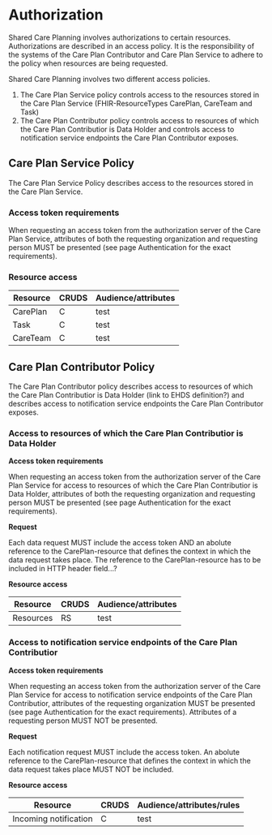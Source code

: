 # Authorization

Shared Care Planning involves authorizations to certain resources. Authorizations are described in an access policy. It is the responsibility of the systems of the Care Plan Contributor and Care Plan Service to adhere to the policy when resources are being requested.

Shared Care Planning involves two different access policies. 
1. The Care Plan Service policy controls access to the resources stored in the Care Plan Service (FHIR-ResourceTypes CarePlan, CareTeam and Task)
2. The Care Plan Contributor policy controls access to resources of which the Care Plan Contributior is Data Holder and controls access to notification service endpoints the Care Plan Contributor exposes.

## Care Plan Service Policy

The Care Plan Service Policy describes access to the resources stored in the Care Plan Service. 

### Access token requirements

When requesting an access token from the authorization server of the Care Plan Service, attributes of both the requesting organization and requesting person MUST be presented (see page Authentication for the exact requirements).

### Resource access
|Resource|CRUDS|Audience/attributes|
|--------|-----|--------|
|CarePlan|C|test|
|Task|C|test|
|CareTeam|C|test|


## Care Plan Contributor Policy

The Care Plan Contributor policy describes access to resources of which the Care Plan Contributior is Data Holder (link to EHDS definition?) and describes access to notification service endpoints the Care Plan Contributor exposes.

### Access to resources of which the Care Plan Contributior is Data Holder

**Access token requirements**

When requesting an access token from the authorization server of the Care Plan Service for access to resources of which the Care Plan Contributior is Data Holder, attributes of both the requesting organization and requesting person MUST be presented (see page Authentication for the exact requirements).

**Request**

Each data request MUST include the access token AND an abolute reference to the CarePlan-resource that defines the context in which the data request takes place. The reference to the CarePlan-resource has to be included in HTTP header field...?

**Resource access**

|Resource|CRUDS|Audience/attributes|
|--------|-----|--------|
|Resources|RS|test|

### Access to notification service endpoints of the Care Plan Contributior

**Access token requirements**

When requesting an access token from the authorization server of the Care Plan Service for access to notification service endpoints of the Care Plan Contributior, attributes of the requesting organization MUST be presented (see page Authentication for the exact requirements). Attributes of a requesting person MUST NOT be presented.

**Request**

Each notification request MUST include the access token. An abolute reference to the CarePlan-resource that defines the context in which the data request takes place MUST NOT be included.

**Resource access**

|Resource|CRUDS|Audience/attributes/rules|
|--------|-----|--------|
|Incoming notification|C|test|
